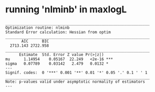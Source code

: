 # running 'nlminb' in maxlogL

    _______________________________________________________________
    Optimization routine: nlminb 
    Standard Error calculation: Hessian from optim 
    _______________________________________________________________
           AIC      BIC
      2713.143 2722.958
    _______________________________________________________________
          Estimate  Std. Error Z value Pr(>|z|)    
    mu      1.14954    0.05167  22.249   <2e-16 ***
    sigma   0.07789    0.03142   2.479   0.0132 *  
    ---
    Signif. codes:  0 '***' 0.001 '**' 0.01 '*' 0.05 '.' 0.1 ' ' 1
    _______________________________________________________________
    Note: p-values valid under asymptotic normality of estimators 
    ---

